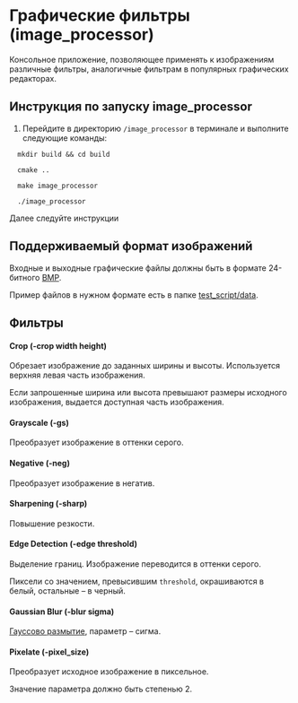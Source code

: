 # Графические фильтры (image_processor)

Консольное приложение,
позволяющее применять к изображениям различные фильтры,
аналогичные фильтрам в популярных графических редакторах.

## Инструкция по запуску image_processor

1. Перейдите в директорию `/image_processor` в терминале и выполните следующие команды:
```
  mkdir build && cd build

  cmake ..

  make image_processor

  ./image_processor
```

Далее следуйте инструкции

## Поддерживаемый формат изображений

Входные и выходные графические файлы должны быть в формате 24-битного [BMP](http://en.wikipedia.org/wiki/BMP_file_format).

Пример файлов в нужном формате есть в папке [test_script/data](test_script/data).

## Фильтры

#### Crop (-crop width height)
Обрезает изображение до заданных ширины и высоты. Используется верхняя левая часть изображения.

Если запрошенные ширина или высота превышают размеры исходного изображения, выдается доступная часть изображения.

#### Grayscale (-gs)
Преобразует изображение в оттенки серого.

#### Negative (-neg)
Преобразует изображение в негатив.

#### Sharpening (-sharp)
Повышение резкости.

#### Edge Detection (-edge threshold)
Выделение границ. Изображение переводится в оттенки серого.

Пиксели со значением, превысившим `threshold`, окрашиваются в белый, остальные – в черный.

#### Gaussian Blur (-blur sigma)
[Гауссово размытие](https://ru.wikipedia.org/wiki/Размытие_по_Гауссу),
параметр – сигма.

#### Pixelate (-pixel_size)
Преобразует исходное изображение в пиксельное.

Значение параметра должно быть степенью 2.
